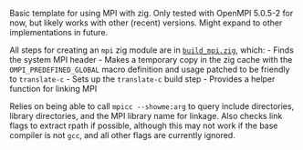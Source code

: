 Basic template for using MPI with zig. Only tested with OpenMPI 5.0.5-2 for now, but
likely works with other (recent) versions.
Might expand to other implementations in future.

All steps for creating an `mpi` zig module are in
[`build_mpi.zig`](build_mpi.zig), which:
    - Finds the system MPI header
    - Makes a temporary copy in the zig cache with the `OMPI_PREDEFINED_GLOBAL`
      macro definition and usage patched to be friendly
      to `translate-c`
    - Sets up the `translate-c` build step
    - Provides a helper function for linking MPI

Relies on being able to call `mpicc --showme:arg` to query include directories,
library directories, and the MPI library name for linkage.
Also checks link flags to extract rpath if possible, although this may not work
if the base compiler is not `gcc`, and all other flags are currently ignored.
